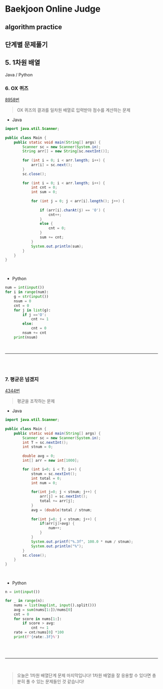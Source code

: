 # Baekjoon Online Judge

## algorithm practice

## 단계별 문제풀기

## 5. 1차원 배열

Java / Python
<br>

### 6. OX 퀴즈
[8958번](https://www.acmicpc.net/problem/8958) 
> OX 퀴즈의 결과를 일차원 배열로 입력받아 점수를 계산하는 문제

- Java
```java
import java.util.Scanner;
 
public class Main {
	public static void main(String[] args) {
		Scanner sc = new Scanner(System.in);
		String arr[] = new String[sc.nextInt()];
 
		for (int i = 0; i < arr.length; i++) {
			arr[i] = sc.next();
		}
		sc.close();
		
		for (int i = 0; i < arr.length; i++) {
			int cnt = 0;	
			int sum = 0;	
			
			for (int j = 0; j < arr[i].length(); j++) {
				
				if (arr[i].charAt(j) == 'O') {
					cnt++;
				} 
				else {
					cnt = 0;
				}
				sum += cnt;
			}
			System.out.println(sum);
		}
	}
}
```

<br>

- Python

```python
num = int(input())
for i in range(num):
    g = str(input())
    nsum = 0
    cnt = 0
    for j in list(g):
        if j =='O':
            cnt += 1
        else:
            cnt = 0
        nsum += cnt
    print(nsum)
```
<br>

---


<br><br>

### 7. 평균은 넘겠지
[4344번](https://www.acmicpc.net/problem/4344) 
> 평균을 조작하는 문제

- Java
```java
import java.util.Scanner;
 
public class Main {
    public static void main(String[] args) {
        Scanner sc = new Scanner(System.in);
        int T = sc.nextInt();   
        int stnum = 0;              
        
        double avg = 0;       
        int[] arr = new int[1000];

        for (int i=0; i < T; i++) {
            stnum = sc.nextInt();
            int total = 0;          
            int num = 0;            
        
            for(int j=0; j < stnum; j++) {  
                arr[j] = sc.nextInt();
                total += arr[j];    
            }
            avg = (double)total / stnum;
            
            for(int j=0; j < stnum; j++) { 
                if(arr[j]>avg) {
                    num++;
                }
            }
            System.out.printf("%.3f", 100.0 * num / stnum);
            System.out.println("%");
        }
        sc.close();
    }
}


```

<br>

- Python

```python
n = int(input())

for _ in range(n):
    nums = list(map(int, input().split()))
    avg = sum(nums[1:])/nums[0] 
    cnt = 0
    for score in nums[1:]:
        if score > avg:
            cnt += 1  
    rate = cnt/nums[0] *100
    print(f'{rate:.3f}%')
```

<br><br>

---
<br>

> 오늘은 1차원 배열단계 문제 마지막입니다!
1차원 배열을 잘 응용할 수 있다면 충분히 풀 수 있는 문제들인 것 같습니다!
